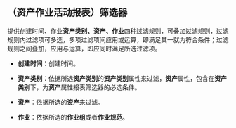 ## （资产作业活动报表）筛选器
提供创建时间、作业**资产类别、资产、作业**四种过滤规则，可叠加过滤规则，过滤规则内过滤项可多选，多项过滤项间应用或运算，即满足其一就为符合条件；过滤规则之间叠加，应用与运算，即应同时满足所选过滤项。

* **创建时间**：创建时间。

* **资产类别**：依据所选**资产类别**的**资产类别**属性来过滤，**资产**属性，包含在**资产类别**下，为**资产**属性报表筛选器的必选条件。

* **资产**：依据所选的**资产**来过滤。

* **作业**：依据所选的**作业组**或者**作业规范**。
